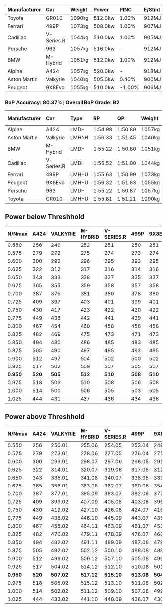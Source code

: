 | Manufacturer | Car        | Weight | Power   | PINC    | E/Stint | FDS     |
|:-|:-|:-|:-|:-|:-|:-|
| Toyota       | GR010      | 1090kg | 512.0kw | 1.00%   | 912MJ   | 190kph  |
| Ferrari      | 499P       | 1073kg | 508.0kw | 1.00%   | 907MJ   | 190kph  |
| Cadillac     | V-Series.R | 1044kg | 510.0kw | 1.00%   | 905MJ   |    -    |
| Porsche      | 963        | 1057kg | 516.0kw |    -    | 912MJ   |    -    |
| BMW          | M-Hybrid   | 1051kg | 512.0kw | 1.00%   | 912MJ   |    -    |
| Alpine       | A424       | 1057kg | 520.0kw |    -    | 918MJ   |    -    |
| Aston Martin | Valkyrie   | 1040kg | 505.0kw | 0.40%   | 900MJ   |    -    |
| Peugeot      | 9X8Evo     | 1055kg | 510.0kw | -1.00%  | 906MJ   | 190kph  |

### BoP Accuracy: 80.37%; Overall BoP Grade: B2
| Manufacturer | Car        | Type  | RP      | QP      | Weight | Power¹  | Threshhold | PINC    | Power²   | E/Stint | AVG Vmax  | FDS     | RDLC | L/Stint | BOP-Grade | Model Accuracy | Model Points | Match%  | SimDiff |
|:-|:-|:-|:-|:-|:-|:-|:-|:-|:-|:-|:-|:-|:-|:-|:-|:-|:-|:-|:-|
| Alpine       | A424       | LMDH  | 1:54.98 | 1:50.89 | 1057kg | 520.0kw | 210.0kph   |    -    | 520.00kw |  918MJ  | 291.59kph |    -    | 1.02 | 34      | -C2       | 99.31%         | 2573         | 70.97%  | +0.20   |
| Aston Martin | Valkyrie   | LMHNH | 1:56.33 | 1:51.45 | 1040kg | 505.0kw | 210.0kph   | 0.40%   | 507.00kw |  900MJ  | 291.11kph |    -    | 1.03 | 34      | +E1       | 100.00%        | 630          | 56.50%  | #       |
| BMW          | M-Hybrid   | LMDH  | 1:55.22 | 1:50.80 | 1051kg | 512.0kw | 210.0kph   | 1.00%   | 517.10kw |  912MJ  | 293.17kph |    -    | 1.02 | 34      | -B2       | 99.41%         | 2544         | 82.47%  | -0.12   |
| Cadillac     | V-Series.R | LMDH  | 1:55.52 | 1:51.00 | 1044kg | 510.0kw | 210.0kph   | 1.00%   | 515.10kw |  905MJ  | 294.59kph |    -    | 1.03 | 34      | ~A1       | 99.30%         | 4946         | 96.93%  | +0.01   |
| Ferrari      | 499P       | LMHHU | 1:55.63 | 1:50.99 | 1073kg | 508.0kw | 210.0kph   | 1.00%   | 513.10kw |  907MJ  | 292.60kph | 190kph  | 1.03 | 34      | ~A1       | 100.00%        | 8223         | 100.00% | +0.43   |
| Peugeot      | 9X8Evo     | LMHHU | 1:56.32 | 1:51.83 | 1055kg | 510.0kw | 210.0kph   | -1.00%  | 504.90kw |  906MJ  | 298.75kph | 190kph  | 1.00 | 34      | +D2       | 96.77%         | 2307         | 63.60%  | -0.06   |
| Porsche      | 963        | LMDH  | 1:55.22 | 1:50.87 | 1057kg | 516.0kw | 210.0kph   |    -    | 516.00kw |  912MJ  | 292.12kph |    -    | 1.02 | 34      | -B2       | 99.86%         | 11699        | 80.88%  | +0.15   |
| Toyota       | GR010      | LMHHU | 1:55.81 | 1:51.21 | 1090kg | 512.0kw | 210.0kph   | 1.00%   | 517.10kw |  912MJ  | 290.79kph | 190kph  | 1.02 | 34      | +A2       | 99.63%         | 6190         | 91.58%  | +0.35   |

## Power below Threshhold
| N/Nmax    | A424    | VALKYRIE | M-HYBRID | V-SERIES.R | 499P    | 9X8EVO  | 963     | GR010   |
|:-|:-|:-|:-|:-|:-|:-|:-|:-|
|  0.550    |  256    |  249     |  252     |  251       |  250    |  251    |  254    |  252    |
|  0.575    |  279    |  272     |  275     |  274       |  273    |  274    |  277    |  275    |
|  0.600    |  300    |  292     |  296     |  295       |  293    |  295    |  298    |  296    |
|  0.625    |  322    |  312     |  317     |  316       |  314    |  316    |  319    |  317    |
|  0.650    |  343    |  333     |  338     |  337       |  335    |  337    |  340    |  338    |
|  0.675    |  365    |  355     |  359     |  358       |  357    |  358    |  362    |  359    |
|  0.700    |  387    |  376     |  381     |  380       |  378    |  380    |  384    |  381    |
|  0.725    |  409    |  397     |  403     |  401       |  399    |  401    |  406    |  403    |
|  0.750    |  430    |  417     |  423     |  422       |  420    |  422    |  427    |  423    |
|  0.775    |  449    |  436     |  442     |  441       |  439    |  441    |  446    |  442    |
|  0.800    |  467    |  454     |  460     |  458       |  456    |  458    |  463    |  460    |
|  0.825    |  482    |  469     |  475     |  473       |  471    |  473    |  478    |  475    |
|  0.850    |  494    |  480     |  486     |  485       |  483    |  485    |  490    |  486    |
|  0.875    |  505    |  490     |  497     |  495       |  493    |  495    |  501    |  497    |
|  0.900    |  512    |  497     |  504     |  502       |  500    |  502    |  508    |  504    |
|  0.925    |  517    |  502     |  509     |  507       |  505    |  507    |  513    |  509    |
| **0.950** | **520** | **505**  | **512**  | **510**    | **508** | **510** | **516** | **512** |
|  0.975    |  518    |  503     |  510     |  508       |  506    |  508    |  514    |  510    |
|  1.000    |  514    |  500     |  506     |  505       |  503    |  505    |  510    |  506    |
|  1.025    |  444    |  431     |  437     |  436       |  434    |  436    |  441    |  437    |

## Power above Threshhold
| N/Nmax    | A424    | VALKYRIE   | M-HYBRID   | V-SERIES.R | 499P       | 9X8EVO     | 963     | GR010      |
|:-|:-|:-|:-|:-|:-|:-|:-|:-|
|  0.550    |  256    |  250.01    |  255.06    |  254.05    |  253.04    |  248.44    |  254    |  255.06    |
|  0.575    |  279    |  273.01    |  278.06    |  277.05    |  276.04    |  271.48    |  277    |  278.06    |
|  0.600    |  300    |  293.01    |  298.07    |  297.06    |  296.05    |  291.52    |  298    |  298.07    |
|  0.625    |  322    |  314.01    |  320.07    |  319.06    |  317.05    |  312.56    |  319    |  320.07    |
|  0.650    |  343    |  335.01    |  341.08    |  340.07    |  338.05    |  333.59    |  340    |  341.08    |
|  0.675    |  365    |  356.01    |  363.08    |  362.07    |  360.06    |  354.63    |  362    |  363.08    |
|  0.700    |  387    |  377.01    |  385.09    |  383.07    |  382.06    |  375.67    |  384    |  385.09    |
|  0.725    |  409    |  399.02    |  407.09    |  405.08    |  403.06    |  396.71    |  406    |  407.09    |
|  0.750    |  430    |  419.02    |  427.10    |  426.08    |  424.07    |  416.74    |  427    |  427.10    |
|  0.775    |  449    |  438.02    |  446.10    |  445.09    |  443.07    |  435.78    |  446    |  446.10    |
|  0.800    |  467    |  455.02    |  464.11    |  463.09    |  461.07    |  453.81    |  463    |  464.11    |
|  0.825    |  482    |  470.02    |  479.11    |  478.09    |  476.07    |  468.84    |  478    |  479.11    |
|  0.850    |  494    |  482.02    |  491.11    |  489.09    |  487.08    |  479.86    |  490    |  491.11    |
|  0.875    |  505    |  492.02    |  502.12    |  500.10    |  498.08    |  489.87    |  501    |  502.12    |
|  0.900    |  512    |  499.02    |  509.12    |  507.10    |  505.08    |  496.89    |  508    |  509.12    |
|  0.925    |  517    |  504.02    |  514.12    |  512.10    |  510.08    |  501.89    |  513    |  514.12    |
| **0.950** | **520** | **507.02** | **517.12** | **515.10** | **513.08** | **504.90** | **516** | **517.12** |
|  0.975    |  518    |  505.02    |  515.12    |  513.10    |  511.08    |  502.90    |  514    |  515.12    |
|  1.000    |  514    |  502.02    |  511.12    |  509.10    |  507.08    |  499.89    |  510    |  511.12    |
|  1.025    |  444    |  433.02    |  441.10    |  440.09    |  438.07    |  430.77    |  441    |  441.10    |
